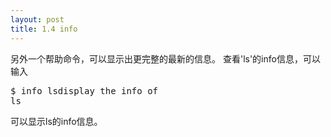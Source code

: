 ```yaml
---
layout: post
title: 1.4 info
---
```

另外一个帮助命令，可以显示出更完整的最新的信息。
查看'ls'的info信息，可以输入<br>
<pre class='terminal bootcamp'>
<span class='codeline'>$ info ls<span>display the info of
ls</span></span>
</pre>
可以显示ls的info信息。
